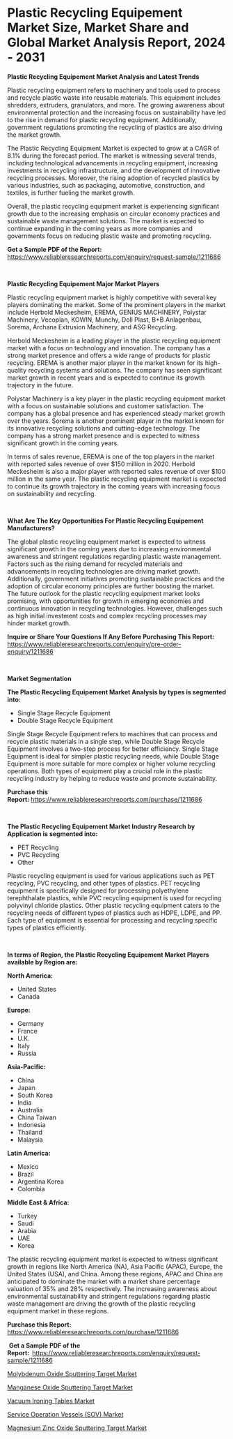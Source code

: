 <p><h1>Plastic Recycling Equipement Market Size, Market Share and Global Market Analysis Report, 2024 - 2031</h1></p><p><strong>Plastic Recycling Equipement Market Analysis and Latest Trends</strong></p>
<p><p>Plastic recycling equipment refers to machinery and tools used to process and recycle plastic waste into reusable materials. This equipment includes shredders, extruders, granulators, and more. The growing awareness about environmental protection and the increasing focus on sustainability have led to the rise in demand for plastic recycling equipment. Additionally, government regulations promoting the recycling of plastics are also driving the market growth.</p><p>The Plastic Recycling Equipment Market is expected to grow at a CAGR of 8.1% during the forecast period. The market is witnessing several trends, including technological advancements in recycling equipment, increasing investments in recycling infrastructure, and the development of innovative recycling processes. Moreover, the rising adoption of recycled plastics by various industries, such as packaging, automotive, construction, and textiles, is further fueling the market growth.</p><p>Overall, the plastic recycling equipment market is experiencing significant growth due to the increasing emphasis on circular economy practices and sustainable waste management solutions. The market is expected to continue expanding in the coming years as more companies and governments focus on reducing plastic waste and promoting recycling.</p></p>
<p><strong>Get a Sample PDF of the Report:&nbsp;</strong> <a href="https://www.reliableresearchreports.com/enquiry/request-sample/1211686">https://www.reliableresearchreports.com/enquiry/request-sample/1211686</a></p>
<p>&nbsp;</p>
<p><strong>Plastic Recycling Equipement Major Market Players</strong></p>
<p><p>Plastic recycling equipment market is highly competitive with several key players dominating the market. Some of the prominent players in the market include Herbold Meckesheim, EREMA, GENIUS MACHINERY, Polystar Machinery, Vecoplan, KOWIN, Munchy, Doll Plast, B+B Anlagenbau, Sorema, Archana Extrusion Machinery, and ASG Recycling.</p><p>Herbold Meckesheim is a leading player in the plastic recycling equipment market with a focus on technology and innovation. The company has a strong market presence and offers a wide range of products for plastic recycling. EREMA is another major player in the market known for its high-quality recycling systems and solutions. The company has seen significant market growth in recent years and is expected to continue its growth trajectory in the future.</p><p>Polystar Machinery is a key player in the plastic recycling equipment market with a focus on sustainable solutions and customer satisfaction. The company has a global presence and has experienced steady market growth over the years. Sorema is another prominent player in the market known for its innovative recycling solutions and cutting-edge technology. The company has a strong market presence and is expected to witness significant growth in the coming years.</p><p>In terms of sales revenue, EREMA is one of the top players in the market with reported sales revenue of over $150 million in 2020. Herbold Meckesheim is also a major player with reported sales revenue of over $100 million in the same year. The plastic recycling equipment market is expected to continue its growth trajectory in the coming years with increasing focus on sustainability and recycling.</p></p>
<p>&nbsp;</p>
<p><strong>What Are The Key Opportunities For Plastic Recycling Equipement Manufacturers?</strong></p>
<p><p>The global plastic recycling equipment market is expected to witness significant growth in the coming years due to increasing environmental awareness and stringent regulations regarding plastic waste management. Factors such as the rising demand for recycled materials and advancements in recycling technologies are driving market growth. Additionally, government initiatives promoting sustainable practices and the adoption of circular economy principles are further boosting the market. The future outlook for the plastic recycling equipment market looks promising, with opportunities for growth in emerging economies and continuous innovation in recycling technologies. However, challenges such as high initial investment costs and complex recycling processes may hinder market growth.</p></p>
<p><strong>Inquire or Share Your Questions If Any Before Purchasing This Report:</strong> <a href="https://www.reliableresearchreports.com/enquiry/pre-order-enquiry/1211686">https://www.reliableresearchreports.com/enquiry/pre-order-enquiry/1211686</a></p>
<p>&nbsp;</p>
<p><strong>Market Segmentation</strong></p>
<p><strong>The Plastic Recycling Equipement Market Analysis by types is segmented into:</strong></p>
<p><ul><li>Single Stage Recycle Equipment</li><li>Double Stage Recycle Equipment</li></ul></p>
<p><p>Single Stage Recycle Equipment refers to machines that can process and recycle plastic materials in a single step, while Double Stage Recycle Equipment involves a two-step process for better efficiency. Single Stage Equipment is ideal for simpler plastic recycling needs, while Double Stage Equipment is more suitable for more complex or higher volume recycling operations. Both types of equipment play a crucial role in the plastic recycling industry by helping to reduce waste and promote sustainability.</p></p>
<p><strong>Purchase this Report:&nbsp;</strong><a href="https://www.reliableresearchreports.com/purchase/1211686">https://www.reliableresearchreports.com/purchase/1211686</a></p>
<p>&nbsp;</p>
<p><strong>The Plastic Recycling Equipement Market Industry Research by Application is segmented into:</strong></p>
<p><ul><li>PET Recycling</li><li>PVC Recycling</li><li>Other</li></ul></p>
<p><p>Plastic recycling equipment is used for various applications such as PET recycling, PVC recycling, and other types of plastics. PET recycling equipment is specifically designed for processing polyethylene terephthalate plastics, while PVC recycling equipment is used for recycling polyvinyl chloride plastics. Other plastic recycling equipment caters to the recycling needs of different types of plastics such as HDPE, LDPE, and PP. Each type of equipment is essential for processing and recycling specific types of plastics efficiently.</p></p>
<p>&nbsp;</p>
<p><strong>In terms of Region, the Plastic Recycling Equipement Market Players available by Region are:</strong></p>
<p>
    <p> <strong> North America: </strong>
        <ul>
            <li>United States</li>
            <li>Canada</li>
        </ul>
        </p> 
    <p> <strong> Europe: </strong>
        <ul>
            <li>Germany</li>
            <li>France</li>
            <li>U.K.</li>
            <li>Italy</li>
            <li>Russia</li>
        </ul>
        </p> 
    <p> <strong> Asia-Pacific: </strong>
        <ul>
            <li>China</li>
            <li>Japan</li>
            <li>South Korea</li>
            <li>India</li>
            <li>Australia</li>
            <li>China Taiwan</li>
            <li>Indonesia</li>
            <li>Thailand</li>
            <li>Malaysia</li>
        </ul>
        </p> 
    <p> <strong> Latin America: </strong>
        <ul>
            <li>Mexico</li>
            <li>Brazil</li>
            <li>Argentina Korea</li>
            <li>Colombia</li>
        </ul>
        </p> 
    <p> <strong> Middle East & Africa: </strong>
        <ul>
            <li>Turkey</li>
            <li>Saudi</li>
            <li>Arabia</li>
            <li>UAE</li>
            <li>Korea</li>
        </ul>
    </p>
    </p>
<p><p>The plastic recycling equipment market is expected to witness significant growth in regions like North America (NA), Asia Pacific (APAC), Europe, the United States (USA), and China. Among these regions, APAC and China are anticipated to dominate the market with a market share percentage valuation of 35% and 28% respectively. The increasing awareness about environmental sustainability and stringent regulations regarding plastic waste management are driving the growth of the plastic recycling equipment market in these regions.</p></p>
<p><strong>Purchase this Report: </strong><a href="https://www.reliableresearchreports.com/purchase/1211686">https://www.reliableresearchreports.com/purchase/1211686</a></p>
<p>&nbsp;<strong>Get a Sample PDF of the Report:&nbsp;&nbsp;</strong><a href="https://www.reliableresearchreports.com/enquiry/request-sample/1211686">https://www.reliableresearchreports.com/enquiry/request-sample/1211686</a></p>
<p><strong></strong></p>
<p><p><a href="https://medium.com/@haileeward2023/molybdenum-oxide-sputtering-target-market-report-reveals-the-latest-trends-and-growth-opportunities-429491768ac7">Molybdenum Oxide Sputtering Target Market</a></p><p><a href="https://medium.com/@haileeward2023/manganese-oxide-sputtering-target-market-comprehensive-assessment-by-type-application-and-e8a2d30c88fc">Manganese Oxide Sputtering Target Market</a></p><p><a href="https://github.com/lataunyatinikmelvin59ilbd0dv/Market-Research-Report-List-1/blob/main/vacuum-ironing-tables-market.md">Vacuum Ironing Tables Market</a></p><p><a href="https://github.com/JameTravis/Market-Research-Report-List-3/blob/main/service-operation-vessels-sov-market.md">Service Operation Vessels (SOV) Market</a></p><p><a href="https://medium.com/@haileeward2023/magnesium-zinc-oxide-sputtering-target-market-report-reveals-the-latest-trends-and-growth-d3d2804266ca">Magnesium Zinc Oxide Sputtering Target Market</a></p></p>